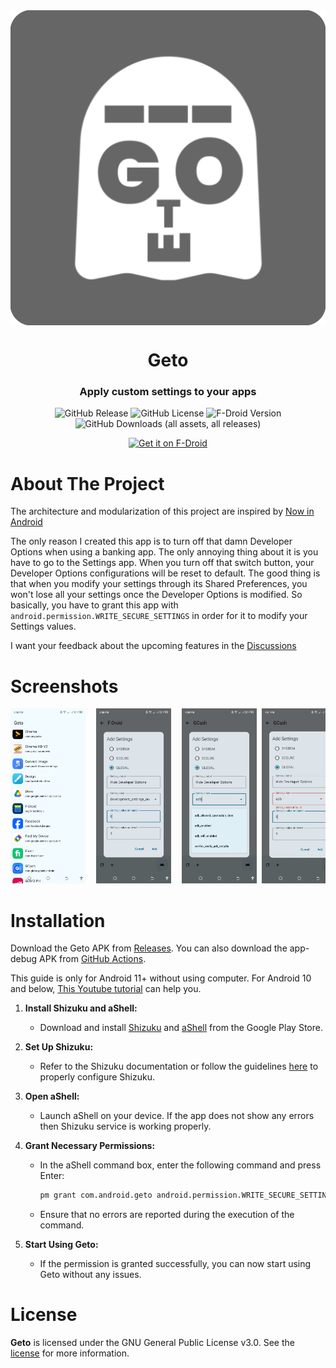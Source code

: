 <div align = "center">

<img width="" src="app/src/main/ic_launcher-playstore.png" alt="Geto" align="center">

# Geto

### Apply custom settings to your apps

![GitHub Release](https://img.shields.io/github/v/release/JackEblan/Geto?style=for-the-badge)
![GitHub License](https://img.shields.io/github/license/JackEblan/Geto?style=for-the-badge)
![F-Droid Version](https://img.shields.io/f-droid/v/com.android.geto?style=for-the-badge)
![GitHub Downloads (all assets, all releases)](https://img.shields.io/github/downloads/JackEblan/Geto/total?style=for-the-badge)

[<img src="https://fdroid.gitlab.io/artwork/badge/get-it-on.png" alt="Get it on F-Droid" height="80">](https://f-droid.org/en/packages/com.android.geto/)

</div>

<div align ="left">

About The Project
==================

The architecture and modularization of this project are inspired
by [Now in Android](https://github.com/android/nowinandroid)

The only reason I created this app is to turn off that damn Developer Options when using a banking
app. The only annoying thing about it is you have to go to the Settings app. When you turn off that
switch button, your Developer Options configurations will be reset to default. The good thing is
that when you modify your settings through its Shared Preferences, you won't lose all your settings
once the Developer Options is modified. So basically, you have to grant this app
with `android.permission.WRITE_SECURE_SETTINGS` in order for it to modify your Settings values.

I want your feedback about the upcoming features in the [Discussions](https://github.com/JackEblan/Geto/discussions)

# Screenshots

<pre>
<img src="https://github.com/JackEblan/Geto/blob/master/fastlane/metadata/android/en-US/images/phoneScreenshots/1.jpg" width="120" height="280" />  <img src="https://github.com/JackEblan/Geto/blob/master/fastlane/metadata/android/en-US/images/phoneScreenshots/2.jpg" width="120" height="280" />  <img src="https://github.com/JackEblan/Geto/blob/master/fastlane/metadata/android/en-US/images/phoneScreenshots/3.jpg" width="120" height="280" /> <img src="https://github.com/JackEblan/Geto/blob/master/fastlane/metadata/android/en-US/images/phoneScreenshots/4.jpg" width="120" height="280" /> <img src="https://github.com/JackEblan/Geto/blob/master/fastlane/metadata/android/en-US/images/phoneScreenshots/5.jpg" width="120" height="280" /> <img src="https://github.com/JackEblan/Geto/blob/master/fastlane/metadata/android/en-US/images/phoneScreenshots/6.jpg" width="120" height="280" /> <img src="https://github.com/JackEblan/Geto/blob/master/fastlane/metadata/android/en-US/images/phoneScreenshots/7.jpg" width="120" height="280" /> <img src="https://github.com/JackEblan/Geto/blob/master/fastlane/metadata/android/en-US/images/phoneScreenshots/8.jpg" width="120" height="280" />
</pre>

# Installation

Download the Geto APK
from [Releases](https://github.com/JackEblan/Geto/releases). You
can also download the app-debug APK
from [GitHub Actions](https://github.com/JackEblan/Geto/actions).

This guide is only for Android 11+ without using computer.
For Android 10 and below, [This Youtube tutorial](https://www.youtube.com/watch?v=k4k297qItY4) can
help you.

1. **Install Shizuku and aShell:**
    - Download and
      install [Shizuku](https://play.google.com/store/apps/details?id=moe.shizuku.privileged.api&hl=en&gl=US)
      and [aShell](https://play.google.com/store/apps/details?id=in.sunilpaulmathew.ashell&hl=en&gl=US&pli=1)
      from the Google Play Store.

2. **Set Up Shizuku:**
    - Refer to the Shizuku documentation or follow the
      guidelines [here](https://shizuku.rikka.app/guide/setup/) to properly configure Shizuku.

3. **Open aShell:**
    - Launch aShell on your device. If the app does not show any errors then Shizuku service is
      working properly.

4. **Grant Necessary Permissions:**
    - In the aShell command box, enter the following command and press Enter:
      ```bash
      pm grant com.android.geto android.permission.WRITE_SECURE_SETTINGS
      ```
    - Ensure that no errors are reported during the execution of the command.

5. **Start Using Geto:**
    - If the permission is granted successfully, you can now start using Geto without any issues.

# License

**Geto** is licensed under the GNU General Public License v3.0. See the [license](LICENSE) for more
information.
</div>

